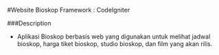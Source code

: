 #Website Bioskop
Framework : CodeIgniter

###Description
- Aplikasi Bioskop berbasis web yang digunakan untuk melihat jadwal bioskop, harga tiket bioskop, studio bioskop, dan film yang akan rilis.  
